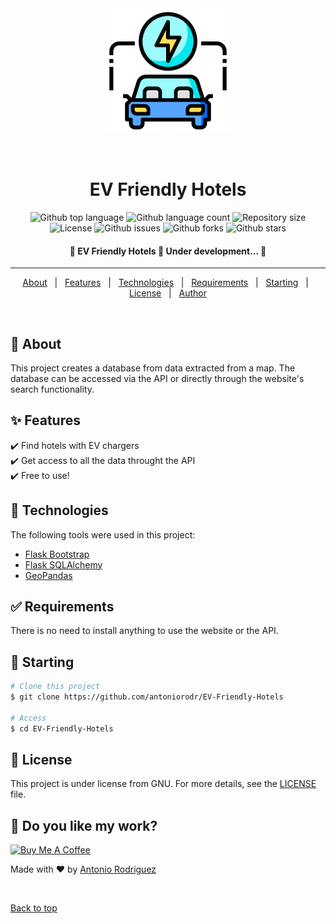 <div align="center" id="top"> 
  <img src="./.github/car.png" alt="EV-Friendly-Hotels" />

&#xa0;

  <!-- <a href="https://EV-Friendly-Hotels.netlify.app">Demo</a> -->
</div>

<h1 align="center">EV Friendly Hotels</h1>

<p align="center">
  <img alt="Github top language" src="https://img.shields.io/github/languages/top/antoniorodr/EV-Friendly-Hotels?color=56BEB8">

  <img alt="Github language count" src="https://img.shields.io/github/languages/count/antoniorodr/EV-Friendly-Hotels?color=56BEB8">

  <img alt="Repository size" src="https://img.shields.io/github/repo-size/antoniorodr/EV-Friendly-Hotels?color=56BEB8">

  <img alt="License" src="https://img.shields.io/github/license/antoniorodr/EV-Friendly-Hotels?color=56BEB8">

  <img alt="Github issues" src="https://img.shields.io/github/issues/antoniorodr/EV-Friendly-Hotels?color=56BEB8" />

  <img alt="Github forks" src="https://img.shields.io/github/forks/antoniorodr/EV-Friendly-Hotels?color=56BEB8" />

  <img alt="Github stars" src="https://img.shields.io/github/stars/antoniorodr/EV-Friendly-Hotels?color=56BEB8" /> 
</p>

<h4 align="center"> 
	🚧  EV Friendly Hotels 🚀 Under development...  🚧
</h4>

<hr>

<p align="center">
  <a href="#dart-about">About</a> &#xa0; | &#xa0; 
  <a href="#sparkles-features">Features</a> &#xa0; | &#xa0;
  <a href="#rocket-technologies">Technologies</a> &#xa0; | &#xa0;
  <a href="#white_check_mark-requirements">Requirements</a> &#xa0; | &#xa0;
  <a href="#checkered_flag-starting">Starting</a> &#xa0; | &#xa0;
  <a href="#memo-license">License</a> &#xa0; | &#xa0;
  <a href="https://github.com/antoniorodr" target="_blank">Author</a>
</p>

<br>

## :dart: About

This project creates a database from data extracted from a map. The database can be accessed via the API or directly through the website's search functionality.

## :sparkles: Features

:heavy_check_mark: Find hotels with EV chargers\
:heavy_check_mark: Get access to all the data throught the API\
:heavy_check_mark: Free to use!

## :rocket: Technologies

The following tools were used in this project:

- [Flask Bootstrap](https://bootstrap-flask.readthedocs.io/en/stable/index.html)
- [Flask SQLAlchemy](https://flask-sqlalchemy.readthedocs.io/en/stable/quickstart/)
- [GeoPandas](https://geopandas.org/en/stable/getting_started/introduction.html)

## :white_check_mark: Requirements

There is no need to install anything to use the website or the API.

## :checkered_flag: Starting

```bash
# Clone this project
$ git clone https://github.com/antoniorodr/EV-Friendly-Hotels

# Access
$ cd EV-Friendly-Hotels
```

## :memo: License

This project is under license from GNU. For more details, see the [LICENSE](LICENSE.md) file.

## :eyes: Do you like my work?

<a href="https://www.buymeacoffee.com/antoniorodr" target="_blank"><img src="https://cdn.buymeacoffee.com/buttons/v2/default-white.png" alt="Buy Me A Coffee" height="48"></a>

Made with :heart: by <a href="https://github.com/antoniorodr" target="_blank">Antonio Rodriguez</a>

&#xa0;

<a href="#top">Back to top</a>
